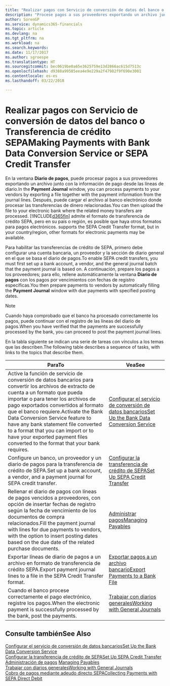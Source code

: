 ```yaml
---
title: "Realizar pagos con Servicio de conversión de datos del banco o Transferencia de crédito SEPA | Documentos de Microsoft"
description: "Procese pagos a sus proveedores exportando un archivo junto con la información de pago desde las líneas de diario."
author: SorenGP
ms.service: dynamics365-financials
ms.topic: article
ms.devlang: na
ms.tgt_pltfrm: na
ms.workload: na
ms.search.keywords: 
ms.date: 11/17/2017
ms.author: sgroespe
ms.translationtype: HT
ms.sourcegitcommit: bec0619be0a65e3625759e13d2866ac615d7513c
ms.openlocfilehash: d9388a99585eea4e9e229a2f47982f9f690e3001
ms.contentlocale: es-es
ms.lasthandoff: 03/22/2018

---
```

# <a name="making-payments-with-bank-data-conversion-service-or-sepa-credit-transfer"></a><span data-ttu-id="9c0d4-103">Realizar pagos con Servicio de conversión de datos del banco o Transferencia de crédito SEPA</span><span class="sxs-lookup"><span data-stu-id="9c0d4-103">Making Payments with Bank Data Conversion Service or SEPA Credit Transfer</span></span>
<span data-ttu-id="9c0d4-104">En la ventana **Diario de pagos**, puede procesar pagos a sus proveedores exportando un archivo junto con la información de pago desde las líneas de diario.</span><span class="sxs-lookup"><span data-stu-id="9c0d4-104">In the **Payment Journal** window, you can process payments to your vendors by exporting a file together with the payment information from the journal lines.</span></span> <span data-ttu-id="9c0d4-105">Después, puede cargar el archivo al banco electrónico donde procesar las transferencias de dinero relacionadas.</span><span class="sxs-lookup"><span data-stu-id="9c0d4-105">You can then upload the file to your electronic bank where the related money transfers are processed.</span></span> [!INCLUDE[d365fin](includes/d365fin_md.md)]<span data-ttu-id="9c0d4-106"> admite el formato de transferencia de crédito SEPA, pero en su país o región, es posible que haya otros formatos para pagos electrónicos.</span><span class="sxs-lookup"><span data-stu-id="9c0d4-106"> supports the SEPA Credit Transfer format, but in your country/region, other formats for electronic payments may be available.</span></span>   

 <span data-ttu-id="9c0d4-107">Para habilitar las transferencias de crédito de SEPA, primero debe configurar una cuenta bancaria, un proveedor y la sección de diario general en el que se basa el diario de pagos.</span><span class="sxs-lookup"><span data-stu-id="9c0d4-107">To enable SEPA credit transfers, you must first set up a bank account, a vendor, and the general journal batch that the payment journal is based on.</span></span> <span data-ttu-id="9c0d4-108">A continuación, prepare los pagos a los proveedores; para ello, rellene automáticamente la ventana **Diario de pagos** con los pagos por vencimientos con fechas de registro específicas.</span><span class="sxs-lookup"><span data-stu-id="9c0d4-108">You then prepare payments to vendors by automatically filling the **Payment Journal** window with due payments with specified posting dates.</span></span>  

> [!NOTE]  
>  <span data-ttu-id="9c0d4-109">Cuando haya comprobado que el banco ha procesado correctamente los pagos, puede continuar con el registro de las líneas del diario de pagos.</span><span class="sxs-lookup"><span data-stu-id="9c0d4-109">When you have verified that the payments are successfully processed by the bank, you can proceed to post the payment journal lines.</span></span>  

 <span data-ttu-id="9c0d4-110">En la tabla siguiente se indican una serie de tareas con vínculos a los temas que las describen.</span><span class="sxs-lookup"><span data-stu-id="9c0d4-110">The following table describes a sequence of tasks, with links to the topics that describe them.</span></span>   

|<span data-ttu-id="9c0d4-111">**Para**</span><span class="sxs-lookup"><span data-stu-id="9c0d4-111">**To**</span></span>|<span data-ttu-id="9c0d4-112">**Vea**</span><span class="sxs-lookup"><span data-stu-id="9c0d4-112">**See**</span></span>|  
|------------|-------------|  
|<span data-ttu-id="9c0d4-113">Active la función de servicio de conversión de datos bancarios para convertir los archivos de extracto de cuenta a un formato que pueda importar o para tener los archivos de pago exportados convertidos al formato que el banco requiere.</span><span class="sxs-lookup"><span data-stu-id="9c0d4-113">Activate the Bank Data Conversion Service feature to have any bank statement file converted to a format that you can import or to have your exported payment files converted to the format that your bank requires.</span></span>|[<span data-ttu-id="9c0d4-114">Configurar el servicio de conversión de datos bancarios</span><span class="sxs-lookup"><span data-stu-id="9c0d4-114">Set Up the Bank Data Conversion Service</span></span>](bank-how-setup-bank-statement-service.md)|  
|<span data-ttu-id="9c0d4-115">Configure un banco, un proveedor y un diario de pagos para la transferencia de crédito de SEPA.</span><span class="sxs-lookup"><span data-stu-id="9c0d4-115">Set up a bank account, a vendor, and a payment journal for SEPA credit transfer.</span></span>|[<span data-ttu-id="9c0d4-116">Configurar la transferencia de crédito de SEPA</span><span class="sxs-lookup"><span data-stu-id="9c0d4-116">Set Up SEPA Credit Transfer</span></span>](finance-how-to-set-up-sepa-credit-transfer.md)|  
|<span data-ttu-id="9c0d4-117">Rellenar el diario de pagos con líneas de pagos vencidos a proveedores, con opción de insertar fechas de registro según la fecha de vencimiento de los documentos de compra relacionados.</span><span class="sxs-lookup"><span data-stu-id="9c0d4-117">Fill the payment journal with lines for due payments to vendors, with the option to insert posting dates based on the due date of the related purchase documents.</span></span>|[<span data-ttu-id="9c0d4-118">Administrar pagos</span><span class="sxs-lookup"><span data-stu-id="9c0d4-118">Managing Payables</span></span>](payables-manage-payables.md)|  
|<span data-ttu-id="9c0d4-119">Exportar líneas de diario de pagos a un archivo en formato de transferencia de crédito SEPA.</span><span class="sxs-lookup"><span data-stu-id="9c0d4-119">Export payment journal lines to a file in the SEPA Credit Transfer format.</span></span>|[<span data-ttu-id="9c0d4-120">Exportar pagos a un archivo bancario</span><span class="sxs-lookup"><span data-stu-id="9c0d4-120">Export Payments to a Bank File</span></span>](payables-how-export-payments-bank-file.md)|  
|<span data-ttu-id="9c0d4-121">Cuando el banco procese correctamente el pago electrónico, registre los pagos.</span><span class="sxs-lookup"><span data-stu-id="9c0d4-121">When the electronic payment is successfully processed by the bank, post the payments.</span></span>|[<span data-ttu-id="9c0d4-122">Trabajar con diarios generales</span><span class="sxs-lookup"><span data-stu-id="9c0d4-122">Working with General Journals</span></span>](ui-work-general-journals.md)|  

## <a name="see-also"></a><span data-ttu-id="9c0d4-123">Consulte también</span><span class="sxs-lookup"><span data-stu-id="9c0d4-123">See Also</span></span>  
[<span data-ttu-id="9c0d4-124">Configurar el servicio de conversión de datos bancarios</span><span class="sxs-lookup"><span data-stu-id="9c0d4-124">Set Up the Bank Data Conversion Service</span></span>](bank-how-setup-bank-statement-service.md)  
[<span data-ttu-id="9c0d4-125">Configurar la transferencia de crédito de SEPA</span><span class="sxs-lookup"><span data-stu-id="9c0d4-125">Set Up SEPA Credit Transfer</span></span>](finance-how-to-set-up-sepa-credit-transfer.md)  
<span data-ttu-id="9c0d4-126">[Administración de pagos](payables-manage-payables.md) </span><span class="sxs-lookup"><span data-stu-id="9c0d4-126">[Managing Payables](payables-manage-payables.md) </span></span>  
[<span data-ttu-id="9c0d4-127">Trabajar con diarios generales</span><span class="sxs-lookup"><span data-stu-id="9c0d4-127">Working with General Journals</span></span>](ui-work-general-journals.md)  
[<span data-ttu-id="9c0d4-128">Cobro de pagos mediante adeudo directo SEPA</span><span class="sxs-lookup"><span data-stu-id="9c0d4-128">Collecting Payments with SEPA Direct Debit</span></span>](finance-collect-payments-with-sepa-direct-debit.md)   

